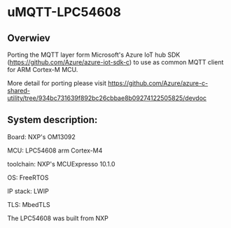 # uMQTT-LPC54608
## Overwiev
Porting the MQTT layer form Microsoft's Azure IoT hub SDK (https://github.com/Azure/azure-iot-sdk-c) to use as common MQTT client for ARM Cortex-M MCU. 

More detail for porting please visit https://github.com/Azure/azure-c-shared-utility/tree/934bc731639f892bc26cbbae8b09274122505825/devdoc

## System description:
Board: NXP's OM13092

MCU: LPC54608 arm Cortex-M4

toolchain: NXP's MCUExpresso 10.1.0

OS: FreeRTOS

IP stack: LWIP

TLS: MbedTLS

The LPC54608 was built from NXP
